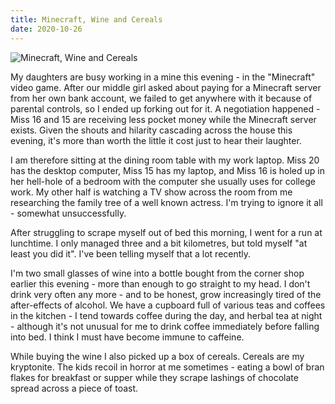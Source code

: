```yaml
---
title: Minecraft, Wine and Cereals
date: 2020-10-26
---
```


![Minecraft, Wine and Cereals](https://source.unsplash.com/_nRpqIBM40Q/1600x900)

My daughters are busy working in a mine this evening - in the "Minecraft" video game. After our middle girl asked about paying for a Minecraft server from her own bank account, we failed to get anywhere with it because of parental controls, so I ended up forking out for it. A negotiation happened - Miss 16 and 15 are receiving less pocket money while the Minecraft server exists. Given the shouts and hilarity cascading across the house this evening, it's more than worth the little it cost just to hear their laughter.

I am therefore sitting at the dining room table with my work laptop. Miss 20 has the desktop computer, Miss 15 has my laptop, and Miss 16 is holed up in her hell-hole of a bedroom with the computer she usually uses for college work. My other half is watching a TV show across the room from me researching the family tree of a well known actress. I'm trying to ignore it all - somewhat unsuccessfully.

After struggling to scrape myself out of bed this morning, I went for a run at lunchtime. I only managed three and a bit kilometres, but told myself "at least you did it". I've been telling myself that a lot recently.

I'm two small glasses of wine into a bottle bought from the corner shop earlier this evening - more than enough to go straight to my head. I don't drink very often any more - and to be honest, grow increasingly tired of the after-effects of alcohol. We have a cupboard full of various teas and coffees in the kitchen - I tend towards coffee during the day, and herbal tea at night - although it's not unusual for me to drink coffee immediately before falling into bed. I think I must have become immune to caffeine.

While buying the wine I also picked up a box of cereals. Cereals are my kryptonite. The kids recoil in horror at me sometimes - eating a bowl of bran flakes for breakfast or supper while they scrape lashings of chocolate spread across a piece of toast.